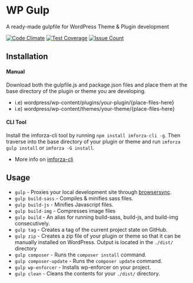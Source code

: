 # WP Gulp
A ready-made gulpfile for WordPress Theme & Plugin development

[![Code Climate](https://codeclimate.com/repos/58cd6b61ac2b9a753f000813/badges/e1c504fb8004cf46b792/gpa.svg)](https://codeclimate.com/repos/58cd6b61ac2b9a753f000813/feed)
[![Test Coverage](https://codeclimate.com/repos/58cd6b61ac2b9a753f000813/badges/e1c504fb8004cf46b792/coverage.svg)](https://codeclimate.com/repos/58cd6b61ac2b9a753f000813/coverage)
[![Issue Count](https://codeclimate.com/repos/58cd6b61ac2b9a753f000813/badges/e1c504fb8004cf46b792/issue_count.svg)](https://codeclimate.com/repos/58cd6b61ac2b9a753f000813/feed)

## Installation
#### Manual
Download both the gulpfile.js and package.json files and place them at the base directory of the plugin or theme you are developing. 
 - i.e) wordpress/wp-content/plugins/your-plugin/{place-files-here}
 - i.e) wordpress/wp-content/themes/your-theme/{place-files-here}
 
#### CLI Tool
Install the imforza-cli tool by running `npm install imforza-cli -g`. Then traverse into the base directory of your plugin or theme and run `imforza gulp install` or `imforza -G install`.
  - More info on [imforza-cli](https://www.npmjs.com/package/imforza-cli)

## Usage

- `gulp` - Proxies your local development site through [browsersync](https://browsersync.io/).
- `gulp build-sass` - Compiles & minifies sass files.
- `gulp build-js` - Minifies Javascript files.
- `gulp build-img` - Compresses image files
- `gulp build` - An alias for running build-sass, build-js, and build-img consecutively.
- `gulp tag` - Creates a tag of the current project state on GitHub.
- `gulp zip` - Creates a zip file of your plugin or theme so that it can be manually installed on WordPress. Output is located in the `./dist/` directory
- `gulp composer` - Runs the `composer install` command.
- `gulp composer-update` - Runs the `composer update` command.
- `gulp wp-enforcer` - Installs wp-enforcer on your project.
- `gulp clean` - Cleans the contents for your `./dist/` directory.
